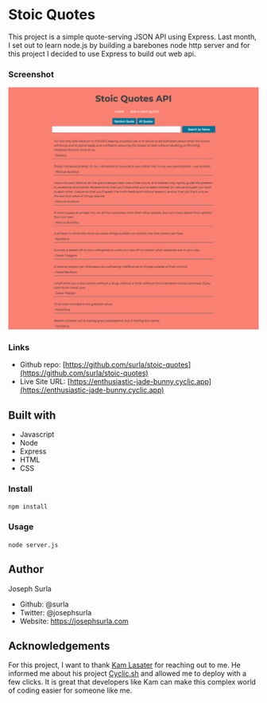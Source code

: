 # Stoic Quotes

This project is a simple quote-serving JSON API using Express. Last month, I set out to learn node.js by building a barebones node http server and for this project I decided to use Express to build out web api.

### Screenshot

![](./screenshot.png)

### Links

- Github repo: [https://github.com/surla/stoic-quotes](https://github.com/surla/stoic-quotes)
- Live Site URL: [https://enthusiastic-jade-bunny.cyclic.app](https://enthusiastic-jade-bunny.cyclic.app)

## Built with

- Javascript
- Node
- Express
- HTML
- CSS

### Install

`npm install`

### Usage

`node server.js`

## Author

Joseph Surla

- Github: @surla
- Twitter: @josephsurla
- Website: https://josephsurla.com

## Acknowledgements

For this project, I want to thank [Kam Lasater](https://github.com/seekayel) for reaching out to me. He informed me about his project [Cyclic.sh](Cyclic.sh) and allowed me to deploy with a few clicks. It is great that developers like Kam can make this complex world of coding easier for someone like me.
